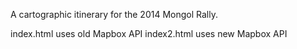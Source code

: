 A cartographic itinerary for the 2014 Mongol Rally.

index.html uses old Mapbox API
index2.html uses new Mapbox API
